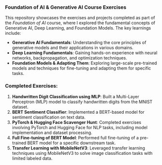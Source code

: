 ### Foundation of AI & Generative AI Course Exercises

This repository showcases the exercises and projects completed as part of the *Foundation of AI* course, where I explored the fundamental concepts of Generative AI, Deep Learning, and Foundation Models. The key learnings include:

- **Generative AI Fundamentals**: Understanding the core principles of generative models and their applications in various domains.
- **Deep Learning Fundamentals**: Gaining hands-on experience with neural networks, backpropagation, and optimization techniques.
- **Foundation Models & Adapting Them**: Exploring large-scale pre-trained models and techniques for fine-tuning and adapting them for specific tasks.

### Completed Exercises:
1. **Handwritten Digit Classification using MLP**: Built a Multi-Layer Perceptron (MLP) model to classify handwritten digits from the MNIST dataset.
2. **BERT Sentiment Classifier**: Implemented a BERT-based model for sentiment classification on text data.
3. **PyTorch & Hugging Face Scavenger Hunt**: Completed exercises involving PyTorch and Hugging Face for NLP tasks, including model implementation and dataset processing.
4. **Full Fine-tuning of BERT Model**: Performed full fine-tuning of a pre-trained BERT model for a specific downstream task.
5. **Transfer Learning with MobileNetV3**: Leveraged transfer learning techniques using MobileNetV3 to solve image classification tasks with limited labeled data.
